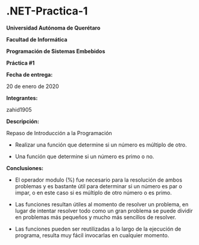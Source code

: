 # .NET-Practica-1
**Universidad Autónoma de Querétaro**

**Facultad de Informática**

**Programación de Sistemas Embebidos**

**Práctica #1**

**Fecha de entrega:**

20 de enero de 2020

**Integrantes:**

zahid1905

**Descripción:**

Repaso de Introducción a la Programación

- Realizar una función que determine si un número es múltiplo de otro.

- Una función que determine si un número es primo o no.

**Conclusiones:**

- El operador modulo (%) fue necesario para la resolución de ambos problemas y es bastante útil para determinar si un número es par o impar, o en este caso si es múltiplo de otro número o es primo.

- Las funciones resultan útiles al momento de resolver un problema, en lugar de intentar resolver todo como un gran problema se puede dividir en problemas más pequeños y mucho más sencillos de resolver.

- Las funciones pueden ser reutilizadas a lo largo de la ejecución de programa, resulta muy fácil invocarlas en cualquier momento.
